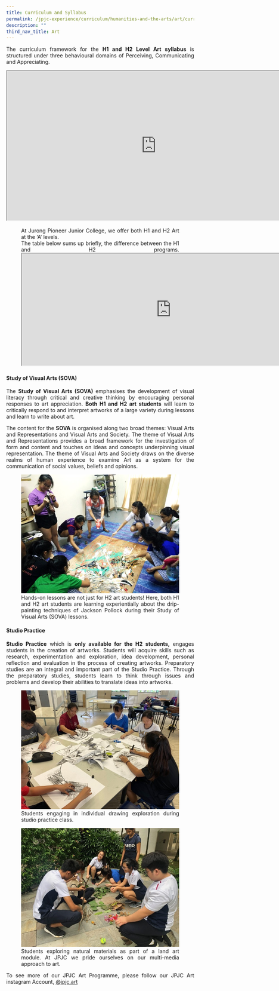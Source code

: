 ```yaml
---
title: Curriculum and Syllabus
permalink: /jpjc-experience/curriculum/humanities-and-the-arts/art/curriculum-and-syllabus/
description: ""
third_nav_title: Art
---
```

<div align=justify>
<p>
The curriculum framework for the <strong>H1 and H2 Level Art syllabus</strong> is structured under three behavioural domains of Perceiving, Communicating and Appreciating.</p>
<iframe src="https://docs.google.com/document/d/e/2PACX-1vRJjAd6DTrZ8UZGKS1B0gY5l6t-VvsXoK2EBHAN-GKNIjPxYD8DFOaUK8vtnVgr-kQ1R4V3Ti1sP6AV/pub?embedded=true" width=800px height=400px scrolling="no"></iframe>
<figure>
At Jurong Pioneer Junior College, we offer both H1 and H2 Art at the ‘A’ levels.<br>
The table below sums up briefly, the difference between the H1 and H2 programs.
<iframe src="https://docs.google.com/document/d/e/2PACX-1vRiUY8XTY3n3Zn9Rt67PJCC_whBr3bF1SttPeI2gxQPK9kZ9P6g2avPm-7obHCe6C23OFWDswlSC3kw/pub?embedded=true" width=800px height=300px scrolling="no"></iframe></figure>
	
<h4><strong>Study of Visual Arts (SOVA)</strong></h4>
<p>
The <strong>Study of Visual Arts (SOVA)</strong> emphasises the development of visual literacy through critical and creative thinking by encouraging personal responses to art appreciation. <strong>Both H1 and H2 art students</strong> will learn to critically respond to and interpret artworks of a large variety during lessons and learn to write about art.</p>

<p>
The content for the <strong>SOVA</strong> is organised along two broad themes: Visual Arts and Representations and Visual Arts and Society. The theme of Visual Arts and Representations provides a broad framework for the investigation of form and content and touches on ideas and concepts underpinning visual representation. The theme of Visual Arts and Society draws on the diverse realms of human experience to examine Art as a system for the communication of social values, beliefs and opinions.</p>

<figure>
<img src="/images/JPJC%20Experience/Curriculum/Humanities%20and%20the%20Arts/Art/Curriculum%20and%20Syllabus/Art2.jpg">
<figcaption>Hands-on lessons are not just for H2 art students! Here, both H1 and H2 art students are learning experientially about the drip-painting techniques of Jackson Pollock during their Study of Visual Arts (SOVA) lessons.</figcaption></figure>

<h4><strong>Studio Practice</strong></h4>
<p>
<strong>Studio Practice</strong> which is <strong>only available for the H2 students,</strong> engages students in the creation of artworks. Students will acquire skills such as research, experimentation and exploration, idea development, personal reflection and evaluation in the process of creating artworks. Preparatory studies are an integral and important part of the Studio Practice. Through the preparatory studies, students learn to think through issues and problems and develop their abilities to translate ideas into artworks. </p>

<figure>
<img src="/images/JPJC%20Experience/Curriculum/Humanities%20and%20the%20Arts/Art/Curriculum%20and%20Syllabus/Art3.jpg">
<figcaption>Students engaging in individual drawing exploration during studio practice class.</figcaption>
</figure>

<figure>
<img src="/images/JPJC%20Experience/Curriculum/Humanities%20and%20the%20Arts/Art/Curriculum%20and%20Syllabus/Art4.jpg">
<figcaption>Students exploring natural materials as part of a land art module. At JPJC we pride ourselves on our multi-media approach to art.</figcaption></figure>
<p>
To see more of our JPJC Art Programme, please follow our JPJC Art instagram Account, <a href="https://www.instagram.com/jpjc.art/">@jpjc.art</a></p>